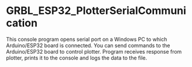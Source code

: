 # GRBL_ESP32_PlotterSerialCommunication
This console program opens serial port on a Windows PC to which Arduino/ESP32 board is connected. You can send commands to the Arduino/ESP32 board to control plotter. Program receives response from plotter, prints it to the console and logs the data to the file.
